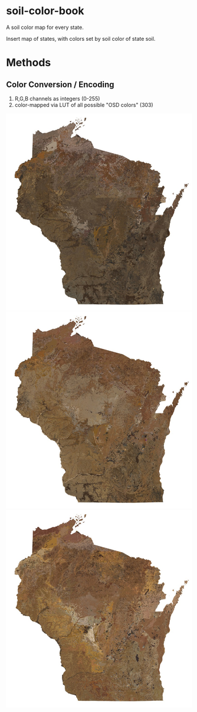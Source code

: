 # soil-color-book
A soil color map for every state.

Insert map of states, with colors set by soil color of state soil.

# Methods



## Color Conversion / Encoding

  1. R,G,B channels as integers (0-255)
  2. color-mapped via LUT of all possible "OSD colors" (303)




![](https://github.com/ncss-tech/soil-color-book/raw/master/static-images/WI-10-preview.jpg)
![](https://github.com/ncss-tech/soil-color-book/raw/master/static-images/WI-25-preview.jpg)
![](https://github.com/ncss-tech/soil-color-book/raw/master/static-images/WI-75-preview.jpg)

